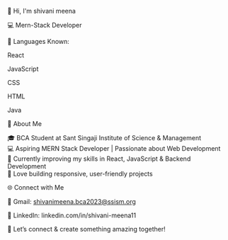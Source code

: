 👋 Hi, I'm shivani meena

💻 Mern-Stack Developer 

🔧 Languages Known:

React 

JavaScript 

CSS 

HTML 

Java 


🎯 About Me

🎓 BCA Student at Sant Singaji Institute of Science & Management  
💻 Aspiring MERN Stack Developer | Passionate about Web Development  
🌱 Currently improving my skills in React, JavaScript & Backend Development  
🚀 Love building responsive, user-friendly projects  

🌐 Connect with Me
  
🔗 Gmail: shivanimeena.bca2023@ssism.org

🔗 LinkedIn: linkedin.com/in/shivani-meena11

💬 Let’s connect & create something amazing together!


